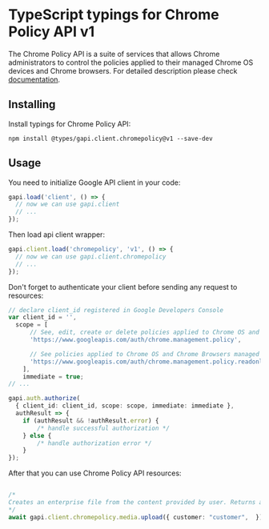 # TypeScript typings for Chrome Policy API v1

The Chrome Policy API is a suite of services that allows Chrome administrators to control the policies applied to their managed Chrome OS devices and Chrome browsers.
For detailed description please check [documentation](http://developers.google.com/chrome/policy).

## Installing

Install typings for Chrome Policy API:

```
npm install @types/gapi.client.chromepolicy@v1 --save-dev
```

## Usage

You need to initialize Google API client in your code:

```typescript
gapi.load('client', () => {
  // now we can use gapi.client
  // ...
});
```

Then load api client wrapper:

```typescript
gapi.client.load('chromepolicy', 'v1', () => {
  // now we can use gapi.client.chromepolicy
  // ...
});
```

Don't forget to authenticate your client before sending any request to resources:

```typescript
// declare client_id registered in Google Developers Console
var client_id = '',
  scope = [ 
      // See, edit, create or delete policies applied to Chrome OS and Chrome Browsers managed within your organization
      'https://www.googleapis.com/auth/chrome.management.policy',

      // See policies applied to Chrome OS and Chrome Browsers managed within your organization
      'https://www.googleapis.com/auth/chrome.management.policy.readonly',
    ],
    immediate = true;
// ...

gapi.auth.authorize(
  { client_id: client_id, scope: scope, immediate: immediate },
  authResult => {
    if (authResult && !authResult.error) {
        /* handle successful authorization */
    } else {
        /* handle authorization error */
    }
});
```

After that you can use Chrome Policy API resources:

```typescript

/*
Creates an enterprise file from the content provided by user. Returns a public download url for end user.
*/
await gapi.client.chromepolicy.media.upload({ customer: "customer",  });
```
